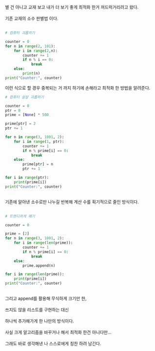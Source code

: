 별 건 아니고 교재 보고 내가 더 보기 좋게 최적화 한거 꺼드럭거리려고 왔다.<br><br>
기존 교재의 소수 판별법 이다.<br><br>
```py
# 컴퓨터 괴롭히기

counter = 0
for n in range(2, 101):
    for i in range(2,n):
        counter += 1
        if n % i == 0:
            break
    else:
        print(n)
print("Counter:", counter)
```
이런 식으로 할 경우 중복되는 거 까지 하기에 손해라고 최적화 한 방법을 알려준다.
<br>

```py
# 컴퓨터 살살 괴롭히기

counter = 0
ptr = 0
prime = [None] * 500

prime[ptr] = 2
ptr += 1

for n in range(3, 1001, 2):
    for i in range(1, ptr):
        counter += 1
        if n % prime[i] == 0:
            break
    else:
        prime[ptr] = n
        ptr += 1

for i in range(ptr):
    print(prime[i])
print("Counter:", counter)
```
<br>
기존에 알아낸 소수로만 나누길 반복해 계산 수를 획기적으로 줄인 방식이다.
<br><br>

```py
# 트렌디하게 패기

counter = 0

prime = [2]
for n in range(3, 1001, 2):
    for i in range(len(prime)):
        counter += 1
        if n % prime[i] == 0:
            break
    else:
        prime.append(n)

for i in range(len(prime)):
    print(prime[i])
print("Counter:", counter)
```
<br>
그리고 append를 활용해 무식하게 크기만 한,<br><br>
쓰지도 않을 리스트를 구현하는 대신<br><br>
하나씩 추가해가게 한 나만의 방식이다.<br><br>
사실 크게 알고리즘을 바꾸거나 해서 최적화 한건 아니다만...<br><br>
그래도 바로 생각해낸 나 스스로에게 칭찬 하려 남긴다.<br>
<br>
<br>
<br>
<script src="https://utteranc.es/client.js"
        repo="anjun206/anjun206.github.io"
        issue-term="pathname"
        label="💬 utterances"
        theme="github-light"
        crossorigin="anonymous"
        async>
</script>
